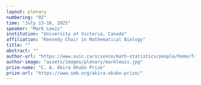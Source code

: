 ```yaml
---
layout: plenary
numbering: "02"
time: "July 13-18, 2025"
speaker: "Mark Lewis"
institution: "University of Victoria, Canada"
affiliation: "Kennedy Chair in Mathematical Biology"
title: ""
abstract: ""
author-url: "https://www.uvic.ca/science/math-statistics/people/home/faculty/lewis_mark.php"
author-image: "assets/images/plenary/marklewis.jpg"
prize-name: "C. A. Akira Okubo Prize"
prize-url: "https://www.smb.org/akira-okubo-prize/"
---
```

